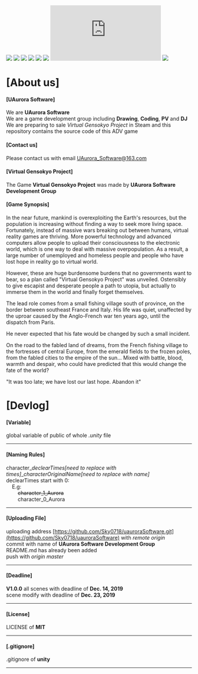 [![](https://img.shields.io/appveyor/ci/gruntjs/grunt)](https://github.com/Sky0718/uauroraSoftware/)
[![](https://img.shields.io/bower/l/bootstrap)](https://github.com/Sky0718/uauroraSoftware/)
[![](https://img.shields.io/vaadin-directory/rating-count/vaadinvaadin-grid)](https://github.com/Sky0718/uauroraSoftware/)
[![](https://img.shields.io/ubuntu/v/ubuntu-wallpapers/bionic)](https://github.com/Sky0718/uauroraSoftware/)
[![](https://img.shields.io/nodeping/status/jkiwn052-ntpp-4lbb-8d45-ihew6d9ucoei?down_color=lightgrey&down_message=online&up_color=green&up_message=online)](https://github.com/Sky0718/uauroraSoftware/)
[![](https://img.shields.io/cii/level/1)](https://github.com/Sky0718/uauroraSoftware/)
[![](https://img.shields.io/gitter/room/nwjs/nw.js)](https://github.com/Sky0718/uSoftware/)
[![](https://img.shields.io/npm/v/@cycle/core)](https://github.com/Sky0718/uauroraSoftware/)

# [About us] #

#### [UAurora Software] ####
We are **UAurora Software**  
We are a game development group including **Drawing**, **Coding**, **PV** and **DJ**  
We are preparing to sale *Virtual Gensokyo Project* in Steam and this repository contains the source code of this ADV game  

#### [Contact us] ####
Please contact us with email [UAurora_Software@163.com](https://mail.163.com/)  

#### [Virtual Gensokyo Project] ####
The Game **Virtual Gensokyo Project** was made by **UAurora Software Development Group**
  
#### [Game Synopsis] ####
In the near future, mankind is overexploiting the Earth's resources, but the population is increasing without finding a way to seek more living space. Fortunately, instead of massive wars breaking out between humans, virtual reality games are thriving. More powerful technology and advanced computers allow people to upload their consciousness to the electronic world, which is one way to deal with massive overpopulation. As a result, a large number of unemployed and homeless people and people who have lost hope in reality go to virtual world.  
  
However, these are huge burdensome burdens that no governments want to bear, so a plan called "Virtual Gensokyo Project" was unveiled. Ostensibly to give escapist and desperate people a path to utopia, but actually to immerse them in the world and finally forget themselves.  
  
The lead role comes from a small fishing village south of province, on the border between southeast France and Italy. His life was quiet, unaffected by the uproar caused by the Anglo-French war ten years ago, until the dispatch from Paris.  
  
He never expected that his fate would be changed by such a small incident.  
  
On the road to the fabled land of dreams, from the French fishing village to the fortresses of central Europe, from the emerald fields to the frozen poles, from the fabled cities to the empire of the sun... Mixed with battle, blood, warmth and despair, who could have predicted that this would change the fate of the world?  
  
"It was too late; we have lost our last hope. Abandon it"  
  
# [Devlog] #
  
#### [Variable] ####
global variable of public of whole *.unity* file  

* * *

#### [Naming Rules] ####
character_*declearTimes[need to replace with times]*_*characterOriginalName[need to replace with name]*  
declearTimes start with 0:  
&nbsp; &nbsp; E.g:  
        &nbsp; &nbsp; &nbsp; &nbsp; ~~character_1_Aurora~~   
        &nbsp; &nbsp; &nbsp; &nbsp; character_0_Aurora  

* * *

#### [Uploading File] ###
uploading address [https://github.com/Sky0718/uauroraSoftware.git](https://github.com/Sky0718/uauroraSoftware) with *remote origin*  
commit with name of **UAurora Software Development Group**  
README.md has already been added  
push with *origin master*  

* * *

#### [Deadline] ####
**V1.0.0**
all scenes with deadline of **Dec. 14, 2019**  
scene modify with deadline of **Dec. 23, 2019**  

* * *

#### [License] ####
LICENSE of **MIT**  

* * *

#### [.gitignore] ####
.gitignore of **unity**  

* * *
